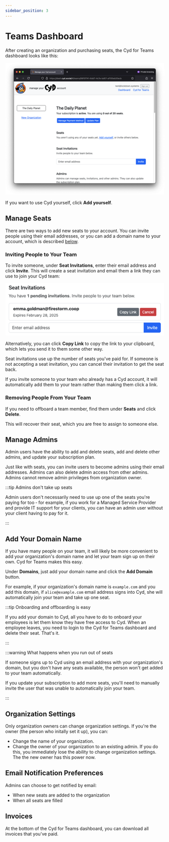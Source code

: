 ```yaml
---
sidebar_position: 3
---
```


# Teams Dashboard

After creating an organization and purchasing seats, the Cyd for Teams dashboard looks like this:

![The Cyd for Teams dashboard](./img/dashboard.png)

If you want to use Cyd yourself, click **Add yourself**.

## Manage Seats

There are two ways to add new seats to your account. You can invite people using their email addresses, or you can add a domain name to your account, which is described [below](#add-your-domain-name).

### Inviting People to Your Team

To invite someone, under **Seat Invitations**, enter their email address and click **Invite**. This will create a seat invitation and email them a link they can use to join your Cyd team:

![Inviting people to a team](./img/seat-invitations.png)

Alternatively, you can click **Copy Link** to copy the link to your clipboard, which lets you send it to them some other way.

Seat invitations use up the number of seats you've paid for. If someone is not accepting a seat invitation, you can cancel their invitation to get the seat back.

If you invite someone to your team who already has a Cyd account, it will automatically add them to your team rather than making them click a link.

### Removing People From Your Team

If you need to offboard a team member, find them under **Seats** and click **Delete**.

This will recover their seat, which you are free to assign to someone else.

## Manage Admins

Admin users have the ability to add and delete seats, add and delete other admins, and update your subscription plan.

Just like with seats, you can invite users to become admins using their email addresses. Admins can also delete admin access from other admins. Admins cannot remove admin privileges from organization owner.

:::tip Admins don't take up seats

Admin users don't necessarily need to use up one of the seats you're paying for too &dash; for example, if you work for a Managed Service Provider and provide IT support for your clients, you can have an admin user without your client having to pay for it.

:::

## Add Your Domain Name

If you have many people on your team, it will likely be more convenient to add your organization's domain name and let your team sign up on their own. Cyd for Teams makes this easy.

Under **Domains**, just add your domain name and click the **Add Domain** button.

For example, if your organization's domain name is `example.com` and you add this domain, if `alice@example.com` email address signs into Cyd, she will automatically join your team and take up one seat.

:::tip Onboarding and offboarding is easy

If you add your domain to Cyd, all you have to do to onboard your employees is let them know they have free access to Cyd. When an employee leaves, you need to login to the Cyd for Teams dashboard and delete their seat. That's it.

:::

:::warning What happens when you run out of seats

If someone signs up to Cyd using an email address with your organization's domain, but you don't have any seats available, the person won't get added to your team automatically.

If you update your subscription to add more seats, you'll need to manually invite the user that was unable to automatically join your team.

:::

## Organization Settings

Only organization owners can change organization settings. If you're the owner (the person who initally set it up), you can:

- Change the name of your organization.
- Change the owner of your organization to an existing admin. If you do this, you immediately lose the ability to change organization settings. The the new owner has this power now.

## Email Notification Preferences

Admins can choose to get notified by email:

- When new seats are added to the organization
- When all seats are filled

## Invoices

At the bottom of the Cyd for Teams dashboard, you can download all invoices that you've paid.